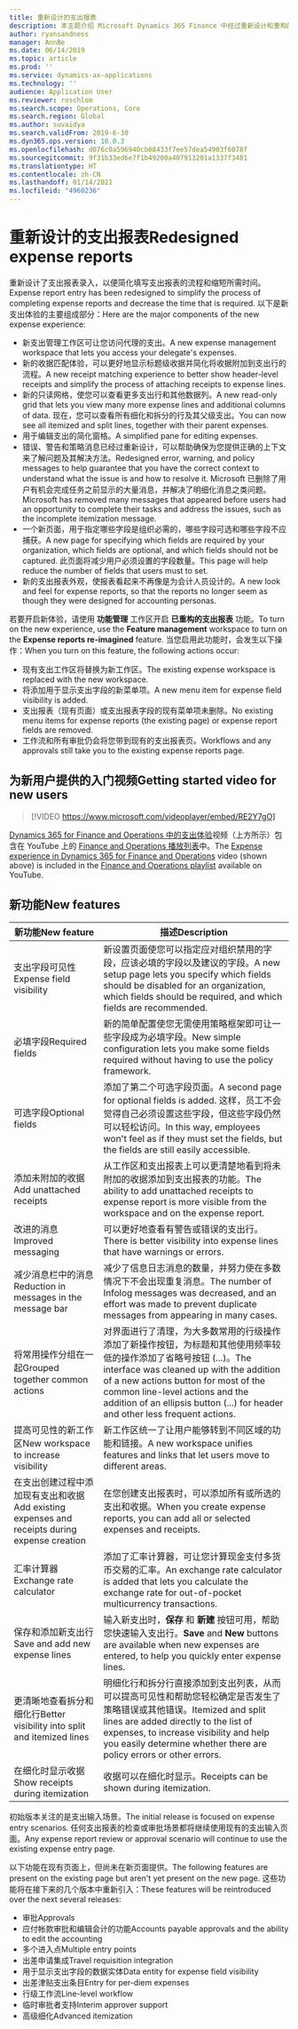 ```yaml
---
title: 重新设计的支出报表
description: 本主题介绍 Microsoft Dynamics 365 Finance 中经过重新设计和重构的支出报表录入体验。 新体验简化了填写支出报表的流程，并缩短了所需时间。
author: ryansandness
manager: AnnBe
ms.date: 06/14/2019
ms.topic: article
ms.prod: ''
ms.service: dynamics-ax-applications
ms.technology: ''
audience: Application User
ms.reviewer: roschlom
ms.search.scope: Operations, Core
ms.search.region: Global
ms.author: suvaidya
ms.search.validFrom: 2019-6-30
ms.dyn365.ops.version: 10.0.3
ms.openlocfilehash: d076c0a596940cb08433f7ee57dea54903f6078f
ms.sourcegitcommit: 9f31b33ed6e7f1b49200a407913201a1337f3401
ms.translationtype: HT
ms.contentlocale: zh-CN
ms.lasthandoff: 01/14/2021
ms.locfileid: "4960236"
---
```

# <a name="redesigned-expense-reports"></a><span data-ttu-id="d6599-104">重新设计的支出报表</span><span class="sxs-lookup"><span data-stu-id="d6599-104">Redesigned expense reports</span></span>

<span data-ttu-id="d6599-105">重新设计了支出报表录入，以便简化填写支出报表的流程和缩短所需时间。</span><span class="sxs-lookup"><span data-stu-id="d6599-105">Expense report entry has been redesigned to simplify the process of completing expense reports and decrease the time that is required.</span></span> <span data-ttu-id="d6599-106">以下是新支出体验的主要组成部分：</span><span class="sxs-lookup"><span data-stu-id="d6599-106">Here are the major components of the new expense experience:</span></span>

- <span data-ttu-id="d6599-107">新支出管理工作区可让您访问代理的支出。</span><span class="sxs-lookup"><span data-stu-id="d6599-107">A new expense management workspace that lets you access your delegate's expenses.</span></span>
- <span data-ttu-id="d6599-108">新的收据匹配体验，可以更好地显示标题级收据并简化将收据附加到支出行的流程。</span><span class="sxs-lookup"><span data-stu-id="d6599-108">A new receipt matching experience to better show header-level receipts and simplify the process of attaching receipts to expense lines.</span></span>
- <span data-ttu-id="d6599-109">新的只读网格，使您可以查看更多支出行和其他数据列。</span><span class="sxs-lookup"><span data-stu-id="d6599-109">A new read-only grid that lets you view many more expense lines and additional columns of data.</span></span> <span data-ttu-id="d6599-110">现在，您可以查看所有细化和拆分的行及其父级支出。</span><span class="sxs-lookup"><span data-stu-id="d6599-110">You can now see all itemized and split lines, together with their parent expenses.</span></span>
- <span data-ttu-id="d6599-111">用于编辑支出的简化窗格。</span><span class="sxs-lookup"><span data-stu-id="d6599-111">A simplified pane for editing expenses.</span></span>
- <span data-ttu-id="d6599-112">错误、警告和策略消息已经过重新设计，可以帮助确保为您提供正确的上下文来了解问题及其解决方法。</span><span class="sxs-lookup"><span data-stu-id="d6599-112">Redesigned error, warning, and policy messages to help guarantee that you have the correct context to understand what the issue is and how to resolve it.</span></span> <span data-ttu-id="d6599-113">Microsoft 已删除了用户有机会完成任务之前显示的大量消息，并解决了明细化消息之类问题。</span><span class="sxs-lookup"><span data-stu-id="d6599-113">Microsoft has removed many messages that appeared before users had an opportunity to complete their tasks and address the issues, such as the incomplete itemization message.</span></span>
- <span data-ttu-id="d6599-114">一个新页面，用于指定哪些字段是组织必需的，哪些字段可选和哪些字段不应捕获。</span><span class="sxs-lookup"><span data-stu-id="d6599-114">A new page for specifying which fields are required by your organization, which fields are optional, and which fields should not be captured.</span></span> <span data-ttu-id="d6599-115">此页面将减少用户必须设置的字段数量。</span><span class="sxs-lookup"><span data-stu-id="d6599-115">This page will help reduce the number of fields that users must to set.</span></span>
- <span data-ttu-id="d6599-116">新的支出报表外观，使报表看起来不再像是为会计人员设计的。</span><span class="sxs-lookup"><span data-stu-id="d6599-116">A new look and feel for expense reports, so that the reports no longer seem as though they were designed for accounting personas.</span></span>

<span data-ttu-id="d6599-117">若要开启新体验，请使用 **功能管理** 工作区开启 **已重构的支出报表** 功能。</span><span class="sxs-lookup"><span data-stu-id="d6599-117">To turn on the new experience, use the **Feature management** workspace to turn on the **Expense reports re-imagined** feature.</span></span> <span data-ttu-id="d6599-118">当您启用此功能时，会发生以下操作：</span><span class="sxs-lookup"><span data-stu-id="d6599-118">When you turn on this feature, the following actions occur:</span></span>

- <span data-ttu-id="d6599-119">现有支出工作区将替换为新工作区。</span><span class="sxs-lookup"><span data-stu-id="d6599-119">The existing expense workspace is replaced with the new workspace.</span></span>
- <span data-ttu-id="d6599-120">将添加用于显示支出字段的新菜单项。</span><span class="sxs-lookup"><span data-stu-id="d6599-120">A new menu item for expense field visibility is added.</span></span>
- <span data-ttu-id="d6599-121">支出报表（现有页面）或支出报表字段的现有菜单项未删除。</span><span class="sxs-lookup"><span data-stu-id="d6599-121">No existing menu items for expense reports (the existing page) or expense report fields are removed.</span></span>
- <span data-ttu-id="d6599-122">工作流和所有审批仍会将您带到现有的支出报表页。</span><span class="sxs-lookup"><span data-stu-id="d6599-122">Workflows and any approvals still take you to the existing expense reports page.</span></span>

## <a name="getting-started-video-for-new-users"></a><span data-ttu-id="d6599-123">为新用户提供的入门视频</span><span class="sxs-lookup"><span data-stu-id="d6599-123">Getting started video for new users</span></span>

> [!VIDEO https://www.microsoft.com/videoplayer/embed/RE2Y7gO]

<span data-ttu-id="d6599-124">[Dynamics 365 for Finance and Operations 中的支出体验](https://youtu.be/Ocy-MsTvEE0)视频（上方所示）包含在 YouTube 上的 [Finance and Operations 播放列表](https://www.youtube.com/playlist?list=PLcakwueIHoT_SYfIaPGoOhloFoCXiUSyW)中。</span><span class="sxs-lookup"><span data-stu-id="d6599-124">The [Expense experience in Dynamics 365 for Finance and Operations](https://youtu.be/Ocy-MsTvEE0) video (shown above) is included in the [Finance and Operations playlist](https://www.youtube.com/playlist?list=PLcakwueIHoT_SYfIaPGoOhloFoCXiUSyW) available on YouTube.</span></span>

## <a name="new-features"></a><span data-ttu-id="d6599-125">新功能</span><span class="sxs-lookup"><span data-stu-id="d6599-125">New features</span></span>

| <span data-ttu-id="d6599-126">新功能</span><span class="sxs-lookup"><span data-stu-id="d6599-126">New feature</span></span> | <span data-ttu-id="d6599-127">描述</span><span class="sxs-lookup"><span data-stu-id="d6599-127">Description</span></span> |
|---|----|
| <span data-ttu-id="d6599-128">支出字段可见性</span><span class="sxs-lookup"><span data-stu-id="d6599-128">Expense field visibility</span></span> | <span data-ttu-id="d6599-129">新设置页面使您可以指定应对组织禁用的字段，应该必填的字段以及建议的字段。</span><span class="sxs-lookup"><span data-stu-id="d6599-129">A new setup page lets you specify which fields should be disabled for an organization, which fields should be required, and which fields are recommended.</span></span> |
| <span data-ttu-id="d6599-130">必填字段</span><span class="sxs-lookup"><span data-stu-id="d6599-130">Required fields</span></span> | <span data-ttu-id="d6599-131">新的简单配置使您无需使用策略框架即可让一些字段成为必填字段。</span><span class="sxs-lookup"><span data-stu-id="d6599-131">New simple configuration lets you make some fields required without having to use the policy framework.</span></span> |
| <span data-ttu-id="d6599-132">可选字段</span><span class="sxs-lookup"><span data-stu-id="d6599-132">Optional fields</span></span> | <span data-ttu-id="d6599-133">添加了第二个可选字段页面。</span><span class="sxs-lookup"><span data-stu-id="d6599-133">A second page for optional fields is added.</span></span> <span data-ttu-id="d6599-134">这样，员工不会觉得自己必须设置这些字段，但这些字段仍然可以轻松访问。</span><span class="sxs-lookup"><span data-stu-id="d6599-134">In this way, employees won't feel as if they must set the fields, but the fields are still easily accessible.</span></span> |
| <span data-ttu-id="d6599-135">添加未附加的收据</span><span class="sxs-lookup"><span data-stu-id="d6599-135">Add unattached receipts</span></span> | <span data-ttu-id="d6599-136">从工作区和支出报表上可以更清楚地看到将未附加的收据添加到支出报表的功能。</span><span class="sxs-lookup"><span data-stu-id="d6599-136">The ability to add unattached receipts to expense report is more visible from the workspace and on the expense report.</span></span> |
| <span data-ttu-id="d6599-137">改进的消息</span><span class="sxs-lookup"><span data-stu-id="d6599-137">Improved messaging</span></span> | <span data-ttu-id="d6599-138">可以更好地查看有警告或错误的支出行。</span><span class="sxs-lookup"><span data-stu-id="d6599-138">There is better visibility into expense lines that have warnings or errors.</span></span> |
| <span data-ttu-id="d6599-139">减少消息栏中的消息</span><span class="sxs-lookup"><span data-stu-id="d6599-139">Reduction in messages in the message bar</span></span>| <span data-ttu-id="d6599-140">减少了信息日志消息的数量，并努力使在多数情况下不会出现重复消息。</span><span class="sxs-lookup"><span data-stu-id="d6599-140">The number of Infolog messages was decreased, and an effort was made to prevent duplicate messages from appearing in many cases.</span></span> |
| <span data-ttu-id="d6599-141">将常用操作分组在一起</span><span class="sxs-lookup"><span data-stu-id="d6599-141">Grouped together common actions</span></span> | <span data-ttu-id="d6599-142">对界面进行了清理，为大多数常用的行级操作添加了新操作按钮，为标题和其他使用频率较低的操作添加了省略号按钮 (...)。</span><span class="sxs-lookup"><span data-stu-id="d6599-142">The interface was cleaned up with the addition of a new actions button for most of the common line-level actions and the addition of an ellipsis button (...) for header and other less frequent actions.</span></span> |
| <span data-ttu-id="d6599-143">提高可见性的新工作区</span><span class="sxs-lookup"><span data-stu-id="d6599-143">New workspace to increase visibility</span></span> | <span data-ttu-id="d6599-144">新工作区统一了让用户能够转到不同区域的功能和链接。</span><span class="sxs-lookup"><span data-stu-id="d6599-144">A new workspace unifies features and links that let users move to different areas.</span></span> |
| <span data-ttu-id="d6599-145">在支出创建过程中添加现有支出和收据</span><span class="sxs-lookup"><span data-stu-id="d6599-145">Add existing expenses and receipts during expense creation</span></span> | <span data-ttu-id="d6599-146">在您创建支出报表时，可以添加所有或所选的支出和收据。</span><span class="sxs-lookup"><span data-stu-id="d6599-146">When you create expense reports, you can add all or selected expenses and receipts.</span></span> |
| <span data-ttu-id="d6599-147">汇率计算器</span><span class="sxs-lookup"><span data-stu-id="d6599-147">Exchange rate calculator</span></span> | <span data-ttu-id="d6599-148">添加了汇率计算器，可让您计算现金支付多货币交易的汇率。</span><span class="sxs-lookup"><span data-stu-id="d6599-148">An exchange rate calculator is added that lets you calculate the exchange rate for out-of-pocket multicurrency transactions.</span></span> |
| <span data-ttu-id="d6599-149">保存和添加新支出行</span><span class="sxs-lookup"><span data-stu-id="d6599-149">Save and add new expense lines</span></span> | <span data-ttu-id="d6599-150">输入新支出时，**保存** 和 **新建** 按钮可用，帮助您快速输入支出行。</span><span class="sxs-lookup"><span data-stu-id="d6599-150">**Save** and **New** buttons are available when new expenses are entered, to help you quickly enter expense lines.</span></span> |
| <span data-ttu-id="d6599-151">更清晰地查看拆分和细化行</span><span class="sxs-lookup"><span data-stu-id="d6599-151">Better visibility into split and itemized lines</span></span> | <span data-ttu-id="d6599-152">明细化行和拆分行直接添加到支出列表，从而可以提高可见性和帮助您轻松确定是否发生了策略错误或其他错误。</span><span class="sxs-lookup"><span data-stu-id="d6599-152">Itemized and split lines are added directly to the list of expenses, to increase visibility and help you easily determine whether there are policy errors or other errors.</span></span> |
| <span data-ttu-id="d6599-153">在细化时显示收据</span><span class="sxs-lookup"><span data-stu-id="d6599-153">Show receipts during itemization</span></span> | <span data-ttu-id="d6599-154">收据可以在细化时显示。</span><span class="sxs-lookup"><span data-stu-id="d6599-154">Receipts can be shown during itemization.</span></span> |

<span data-ttu-id="d6599-155">初始版本关注的是支出输入场景。</span><span class="sxs-lookup"><span data-stu-id="d6599-155">The initial release is focused on expense entry scenarios.</span></span> <span data-ttu-id="d6599-156">任何支出报表的检查或审批场景都将继续使用现有的支出输入页面。</span><span class="sxs-lookup"><span data-stu-id="d6599-156">Any expense report review or approval scenario will continue to use the existing expense entry page.</span></span>

<span data-ttu-id="d6599-157">以下功能在现有页面上，但尚未在新页面提供。</span><span class="sxs-lookup"><span data-stu-id="d6599-157">The following features are present on the existing page but aren't yet present on the new page.</span></span> <span data-ttu-id="d6599-158">这些功能将在接下来的几个版本中重新引入：</span><span class="sxs-lookup"><span data-stu-id="d6599-158">These features will be reintroduced over the next several releases:</span></span>

- <span data-ttu-id="d6599-159">审批</span><span class="sxs-lookup"><span data-stu-id="d6599-159">Approvals</span></span>
- <span data-ttu-id="d6599-160">应付帐款审批和编辑会计的功能</span><span class="sxs-lookup"><span data-stu-id="d6599-160">Accounts payable approvals and the ability to edit the accounting</span></span>
- <span data-ttu-id="d6599-161">多个进入点</span><span class="sxs-lookup"><span data-stu-id="d6599-161">Multiple entry points</span></span>
- <span data-ttu-id="d6599-162">出差申请集成</span><span class="sxs-lookup"><span data-stu-id="d6599-162">Travel requisition integration</span></span>
- <span data-ttu-id="d6599-163">用于显示支出字段的数据实体</span><span class="sxs-lookup"><span data-stu-id="d6599-163">Data entity for expense field visibility</span></span>
- <span data-ttu-id="d6599-164">出差津贴支出条目</span><span class="sxs-lookup"><span data-stu-id="d6599-164">Entry for per-diem expenses</span></span>
- <span data-ttu-id="d6599-165">行级工作流</span><span class="sxs-lookup"><span data-stu-id="d6599-165">Line-level workflow</span></span>
- <span data-ttu-id="d6599-166">临时审批者支持</span><span class="sxs-lookup"><span data-stu-id="d6599-166">Interim approver support</span></span>
- <span data-ttu-id="d6599-167">高级细化</span><span class="sxs-lookup"><span data-stu-id="d6599-167">Advanced itemization</span></span>
